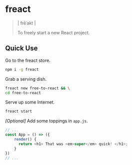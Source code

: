 # freact
> | frēˈakt |
>
> To freely start a new React project.

## Quick Use
Go to the freact store.
```bash
npm i -g freact
```

Grab a serving dish.
```bash
freact new free-to-react && \
cd free-to-react
```

Serve up some Internet.
```bash
freact start
```

_[Optional]_ Add some toppings in `app.js`.
```javascript
// ...
const App = () => ({
    render() {
      return <h1> That was <em>super</em> quick! </h1>;
    }
})
// ...
```
